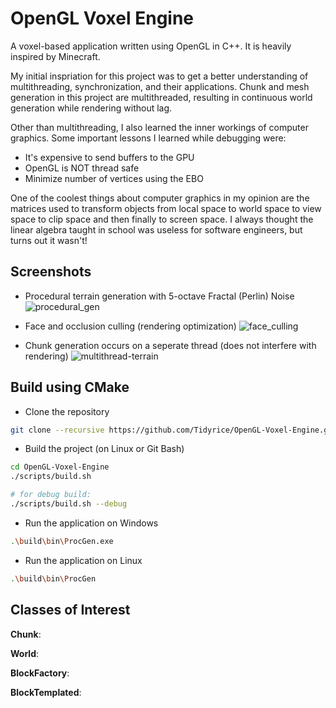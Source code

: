 # OpenGL Voxel Engine

A voxel-based application written using OpenGL in C++. It is heavily inspired by Minecraft.

My initial inspriation for this project was to get a better understanding of multithreading, synchronization, and their applications. Chunk and mesh generation in this project are multithreaded, resulting in continuous world generation while rendering without lag.

Other than multithreading, I also learned the inner workings of computer graphics. Some important lessons I learned while debugging were:

* It's expensive to send buffers to the GPU
* OpenGL is NOT thread safe
* Minimize number of vertices using the EBO

One of the coolest things about computer graphics in my opinion are the matrices used to transform objects from local space to world space to view space to clip space and then finally to screen space. I always thought the linear algebra taught in school was useless for software engineers, but turns out it wasn't!


## Screenshots

* Procedural terrain generation with 5-octave Fractal (Perlin) Noise
![procedural_gen](https://github.com/user-attachments/assets/bd3f78dd-407d-41e5-9a0f-6ade78e5fe8e)

* Face and occlusion culling (rendering optimization)
![face_culling](https://github.com/user-attachments/assets/c94a270f-dd36-4a24-956d-92ad184e4b04)

* Chunk generation occurs on a seperate thread (does not interfere with rendering)
![multithread-terrain](https://github.com/user-attachments/assets/4900d4b9-7017-450a-805c-b0bef5427a93)


## Build using CMake

* Clone the repository
```bash
git clone --recursive https://github.com/Tidyrice/OpenGL-Voxel-Engine.git
```

* Build the project (on Linux or Git Bash)
```bash
cd OpenGL-Voxel-Engine
./scripts/build.sh

# for debug build:
./scripts/build.sh --debug
```

* Run the application on Windows
```bash
.\build\bin\ProcGen.exe
```

* Run the application on Linux
```bash
.\build\bin\ProcGen
```


## Classes of Interest

**Chunk**:

**World**:

**BlockFactory**:

**BlockTemplated**:

